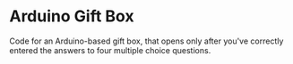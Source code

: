 # Arduino Gift Box

Code for an Arduino-based gift box, that opens only after you've correctly entered the answers to four multiple choice questions.
